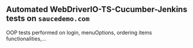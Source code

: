 ## Automated WebDriverIO-TS-Cucumber-Jenkins tests on `saucedemo.com` 
OOP  tests performed on login, menuOptions, ordering items functionalities,...
